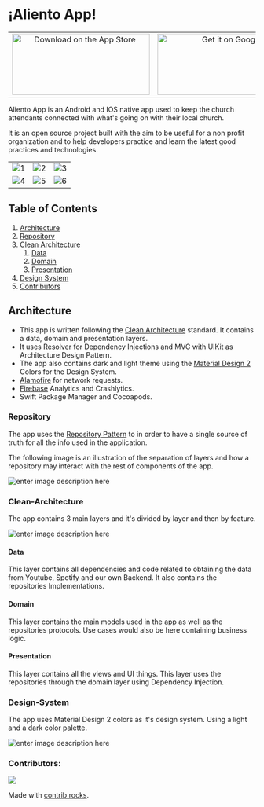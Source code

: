 
# ¡Aliento App!

|      |      | 
| :--: | :--: |
|  <a href='https://apps.apple.com/mx/app/aliento-de-vida-app/id6451156283?l=en-GB'><img alt='Download on the App Store' src='https://developer.apple.com/assets/elements/badges/download-on-the-app-store.svg' width="280" height="125"/></a>  |  <a href='https://play.google.com/store/apps/details?id=com.alientodevida.app'><img alt='Get it on Google Play' src='https://play.google.com/intl/en_us/badges/static/images/badges/en_badge_web_generic.png' width="323" height="125"/></a>  |

Aliento App is an Android and IOS native app used to keep the church attendants connected with what's going on with their local church.

It is an open source project built with the aim to be useful for a non profit organization and to help developers practice and learn the latest good practices and technologies.

|    |    |    | 
| -- | -- | -- |
![1](https://lh3.googleusercontent.com/pw/AIL4fc-_sGZzRcHyH6_laNaxrRxq4fqCLRz7uFd-veM1sH556x-KfO6eDutHwNcf9q5IKOZfW6AQ_cUsP05KFkWg5d_HN6MaBEM6QcD2K3ApvgT5jcEDOQUH8qWJ3GJjxL7Q7zxnZ3HECGiJ2a_llp3CLQfm5pMduHs0HbC2EAUUcFzRVcbKtNJCNLC_FxKjXDkrHllIEz3rKfRNjCJ2N1-xbzRl9HM7Z2EBvuQdcUwtiqGQlho9dmvVGv3xw9WWwcuElAhdSOmEzKvTOT5adH9WNvlduksXXlFs4JYKuQre3jyyubh_9K5DpIUzZ-in9TCrOjh2VLHDWw8l-VvuGPck-3tOXDZfz3-WOA7xSWD8AkrgivbdF2-mTD7-dyrrrP6ry2s58JpWHH_FmztW-vnEGNRrsPZzHZmDwpKrrWfX7lrrkAoM5G-NMhmYKW4s-NfpxN6FWTzauP9Kj5Uk-rwogy_kpJEk7LLev7ZnjOz8lbHsRiA387JxgggLf5nj35vqb-FMAeFpJ_lCZ2vGsYOT2536ZS_EVe2q7qPkbYuPZR03nU31Km7uwlwkztu9YY9vT_S670g77Rmpz3f5dfqO-YStd_IZ3gZDe-6wQ10ZCPKovROz4tIlxGM08d4iPNZpciAhYmEzte2XUkDQaxmBgyWC15mjbQRgA5T7gk0AzegREJQQYyrUJdHJiGJ7ahtPLdkr91zxxXk3dMI9qJR7eWxHFOdQzCJQEEJms9Tdtilta8c4cZNTp8cYHKDIneTj1a91F7QgXhK3SAJ6xAFa9xj-WHRcshfmwMsv34yG99pQIJeC7GZiU3HRfEuv42Rl8Xn2KdQO9BjU_N8v2xxCcxttIOMzIJhfJ3iOj8r9fJq2tg2S6sBVXfJ9e9iVPx9sCFQ_J1VmQxaV6W6Twbs7EAAj48uddWPzHne7Ssr0i5F3eZIGlU1W40X_u4IC=w928-h1650-s-no?authuser=0) | ![2](https://lh3.googleusercontent.com/pw/AIL4fc9hOAexV1MJSWvfmomPa8F8i1HaNRBg2Idak_5--KYV_ZAaiFTb-1tj-dg44KXyHGfIZyj94kWYFpcr6c_ApbPsEDBIlRkxZHeUHItjRk7veUTS8QxksjuoIKAihsDv3TlqwhenZGZnc0nCp1WFLfqcm6dAXiRHspy_oYc01JQ-dkftPg5HuWQLWRlO7tZeh1S7fGCwHmL_juOhnN3WIj5wbYsV0WEkxWMYGvJocU1h4mECD55LjdTRhBLkny6-r39Y_AZZcQHHNhkGA0i44bbRj8Ecqbb1iELaomVOLGqtCU9mcxWaKyv80RaFCH6DE42Z5pg4V2ENa6cNeNIQn4-WFcPaEonY11_UwF2VXfXrcWiH9GB5IQo_zGXZFNUnw3EzDM0iwKVlIMK2Kt0ydE5mmDzcEoHer_x5y8hKPnKH0Un_oTQNxt3KjsLEs62zEPuaxyPAG48TZmR9SYA7ZzyXqSexQxF9BBVRSghDZop8zymktRtrdqEJHOWpGJ3BfVvMcADjRRUpJHljrZZ7Re0vM1NYqyMMm87RrL6lvDz3FwNbNTUN7wPAT1r58Xk2YnFpzJ1wyfchW8yfVJ7ZssUB7Isc4RSpUvqqBP1W8arCenzJyI5Ojv8KaVsNsW4HXZKa5IL2wsP0IWNVDi13bvEh0jnm2LeIHVpWWg2I92bm2bpb7e3IANPX0D_GZgZb2AmqHjZk6msebAyTqFf2_p1YVzWMVlxwPsp_kdvBTqFFVZiY95I_IIDGIiXYVNi0KUV11bqYVQJRsel_oIVgyGG0SajhS0e5FlIRJHUjmN1st5hUU8Ypsxi_uKcIJnPStpvXywhlXVwgwI68QEtlkFJPhMwmcUK22QVsLYwdvUQpwdAPsQ64HtMorOAbPIvZdyF6RlgYk3i5AvapkC0oyAxHwh8lev3ujySK4inDPjaLmgze4RRr4eb6SCsz=w896-h1594-s-no?authuser=0)|![3](https://lh3.googleusercontent.com/pw/AIL4fc82_GX-JNwLR_RB9tj9p39xC3eHQzPE0dtK7pkD5AL_QnC9WqVt87eGCLezeDOmx7saZk0ppaT6lGBKoRR6rNkIM-sxtUshRxp0QZ4-cys4HRWOJKM1bvCt6-8sKefToU-xXzSoxNT5nqhkzdWVHK2KBz0YBTtLCJccxiI9Cl-Em3EdwXcY9bdk1VUnwBa_9IRjODKAj_YFUtPyMp5x54covfWmlbcOR5Y_I3lanxNLsk6KfxmAsDsmCzmCa86mb78Sp2uoYmT1g8SEeyv38GSdKLaNlpHVgCgkyZDXYMzC0tLIyUB9DNEYdbsz5cP0v4iShDUCMiI_wF-BWtoFXxkdj0FlTzclNUbjdfTSJEY9B-D3IkwP3iMg_ECO69l6p8Jkbu-w6Ei3mtRb-tUef1GYGE0ugnl-BLT0cTXHeMRf9Bs_uF70RMD-sh-gbF58PoLptepoAzYmcbz12NnZ29xFXjj0Oz4CSAcdxtguwmuodakTiyicXfxgAM1E34VT1Q8ej9-F11kMIbDFo4_npzVG5qlhrgFHSKGmGdpVsrq0q1qWOlhSckT-GvwisbquA_2J8HdU4mEiR0xfGxe5iRLXWH7k9NIBKf9WOcGN55IohQJMXbv4rCopOB7H0cj4kG2aUACeeSv8vfV0qAWUbWRCWp0NQDEZNZq1qs5XDTwpKDHgWnC1XxwClYU0Fhr0Wdka-dda54TBA5Cv83y3vpCVBpKFsmh4AhAgHxhL5b_LH1nzD_WsaY3QCJqC6CKs7q9mzrQAADZZ6c_3dw6VsKTh7WuFXHl5urM9NPcJUSXL25Fu3ZDybHtR9czwiZ10wDxp738nwpMdc20Fl3q1ayZXkeyqGraDFshPOhR1wqfTGULPlm38zHUQbRyJyo2JlfgG3q25RgvnSprZ68bubvFjtvNgN7mj0Q4QHlIn_C6U9pUNfSv3P4rgSP-Q=w896-h1594-s-no?authuser=0)
|![4](https://lh3.googleusercontent.com/pw/AIL4fc_htFKqkxKbzV0ZcVvYOIxemVahW_lpqVAemTl_NNB2_57atQfD-H_5RkpQUK6_HW7V5S6k6Zc-J55OhLFmvw7GYxDejLzmguIstvYsDUDhZ3cqRxsQ6y5CybNihtLM_rl6ziMJJxpf6aoCTusQO-0ISi5oJFJIzu57ZAKC31rquHau0GSKpxSVBrSzEPmzGiJe0Z8rEF-AKgl26_ik_AZUt7D3NO4OQp5hKs6sjpvwKRbF7SbmeAaWOErso1qENdwgipsvIuM09nnvBQbYD_b7Ju7OPYDzLJL9oclEX4wAPzIF-w47dsVLSeih6LQTm9pnuoRp_2UBGUU-JeuN1dkz1mHrVFwuaqlFtL5f3ZQ5jZAm9CfrwvszxugXpRH9bEua2d9ifV784b6eGnipUsx9-gY4zK1U5Tj8fFXv2_03-ONv3bmecwknJIufnMZ6IWJ4mwAKbPqGIipjhZgpBG9l41tQ0ZejQFO1i7XKVZOfZisI_GmCsPdvb_BM8o1Vhl7pX6LSkvVEGc3sVsvUafTDgPkTJodLisnxJbtriUnFXfNIp3nEf5nA_axXaYim_qPFGdcX29unBjMdIYSsrQIUGERsGgHVBt6NPWkyEl1aHGcmhVYgBpLo3zRIpvA8ngW5qIZKoeeWhF1L9Iiv85PInQcE3bUM_KhLx58dznK0z1Rwg4of713ZAgdcuwsEEFU4nHGkUPCPblPu7ySeHbeo5Zfp3mGDcwXHrD0T4LYrm7kV4br83sjJNFOC6sHOV04A-4EYnUGSoW6hpAS3yuLu6XJhHK_Pa1qAzAAv-MgO_ueSm8Dx-27eXEwz3aH0Hiabf3tZsCiclTpEwmZHg2qTQf9oq4VPVrSdt4YyjevMS9wlxjM-38TrFkBseChtb-SzET_jpmVzEyU36PUGma47IeA5aEFNdrosjV6tiH_dp-mg8fvidd2OVFm_=w896-h1594-s-no?authuser=0)|![5](https://lh3.googleusercontent.com/pw/AIL4fc_8cK8vvNEWmc_ddZlbWcIIX-RolsYjKRd2iJ4Y5l7kDb39Cmo0Hzd5LLXtCxEgrnjLXdVjTfRvUZdCtHMO-YPIHqh-kWzQ5V48ln_u9sQP3psl6S7TsoNbdwJaa1KVDndLW40anDd9ArQROiiYUW6DrwgViKQbbSIwHtQCZWVYS0_55-oFrOo6HnDIv_PzNYBN0baSCy8IB23bGkhlDrQAslX1AYKge4aXSTKZs_5TpqL7G-peGuEZRFqO3_p1k1ezWSVs39SVYYzpRRC94HuRJHcpADygsODQvfYrAc4adlz7tE_ydr23ZV4HVgHxDPsqN0v67vrVhR-f3ju2Wt78nAxznq5q2CadJ4iu_AAz6PQy03KW-cLH7L2jYC-nCu--eBq_KY50cDxGYoet2UwDgQEZ-631BZMJyxmxaRlnwGqZEtt4QYqT1Mae7VcY0BNzfcxKhMmUE3S6Z3xIH_1bTV7k6lakfbLwBb_5Ej3zV3JrevfyY1LtJduHDrIRlgCyco4pbK-ARnrsjFpeN-FZ0bA3yI7rN0Mop6I32y5FegJYxF2FxWc6fDHXwdcVNuFVDKaNdb2u7TnTtO6v8uAJxjks-NxczBpZostQosZ8nGY1yLux9Zqgs68CJNwisv2CQjQvwhawNY0ICLXN9hUBYxkp94pXum6lw3DuNGQETNd43wl36xJWbuR8rTP8UWl2mnip9VuTXXdvdpUY0K5Fb90axjbHQnIZZx8opjT5qAjZH2Nu36RyxrFBh8dzvshiDbEpohxbmQkEOnmvxroLRU-3gpsRT0_XBcJOuo8qsqWe1m7vMEB6TKMNyEczttQ5FhbUK5R8ni6v__qDUM8x0seCI7sU3iJRWAzvFF8ZMYjiUK_3fy8AHC9Y9ucIy7FX-CncwyqVhwaLvOXb7rwgux9jvxqbiaLidlXrfNAIsXSJhGfdhLfnwFZe=w896-h1594-s-no?authuser=0) | ![6](https://lh3.googleusercontent.com/pw/AIL4fc8D7zdZnsODPy0pp9AV0sBK_SUo0CEYE4CxtYtQeQseKK0wQj_Oaun1JOTFUWR8s6Sy6oVdr7z-A0JODSnzZ4cUxOiNKkokXb0KmURBSnnsENn_dEHf4c-mNM2bAp4E4KqYIlwbMkhNJnAyPZ9vFGxHHUHzfBTeUGfk9nvJIOJpTnCXpn7x3R1RqI4aA5ac7mCZ_ln24RTJkQAuKKDhwEnHPCWY68qkIQALkMcUgNZPOtn6bQZGJJxz-kf1sn50Bh-mG8B8neXvjwrj4IxWeKbcK_FPX1y7Qx22PVLkZsLwF60IHISrcCN3vDW2fnQrMf9hMiIu7XCVsPXPXZjhN-GLMcqzDCjNVrZKOfxsoiv6UgQVERJjNeE6d8Ly0m1GQQ4CkU8BjQua6UcbpJVchpZvNcgLwgW5BPljSyEABoNzjfmd_ts_wQfBAiOfO039P9ORbQ2KQc74h7xE0k4E7a-yZ87vGt2b7oPIMDKzTyLCc4CkIkZ-UEwv2FhBCaIW7z6jvUfUxdJhHm14XwROWzOAftCsgQiKABHiUW6SLGlyjx5pP2clNZmKrxqhEpckGanTXgoxXhrNp3XhsCaFyuWFOg6yGvzPfL6n2Iux6Jy1QjVt84oocw1AImm3P_vtEhJ-1FBdJk9z-XxHk7jWst5HhjrdvLJaL7OUi_KAzwWN3amJl6GZe3bU8-3HY2LkKpvzeEnoqORfKSBBo5tXPfCT1W0IOtJjjmHXmZNl0D2qOcpdNLdxTsDxVdGTJWcVP4H6eZBeg48Qq0wZ84hDrZyL4fcZROazbAEYIWJ5nvc86hdvyN90yh8ypiTozhWl8xgATJv4nnGVEGEu1so_ttIJfgiLVkjCDliecUjlajVIQ7CKYrLXhvjq8K8NOczNrGkjjpSH0tmPlhFdDAtbWhWoDh3_Ax2XS5Bc3NSQXBbWvcUrak9CiUF1ZOR5=w896-h1594-s-no?authuser=0) |

## Table of Contents

1. [Architecture](#architecture)
2. [Repository](#repository)
3. [Clean Architecture](#clean-architecture)
    1. [Data](#data)
    2. [Domain](#domain)
    3. [Presentation](#presentation)
4. [Design System](#design-system)
5. [Contributors](#contributors)

## Architecture

 - This app is written following the [Clean Architecture](https://tech.olx.com/clean-architecture-and-mvvm-on-ios-c9d167d9f5b3) standard. It
   contains a data, domain and presentation layers.  
 - It uses [Resolver](https://github.com/hmlongco/Resolver) for Dependency Injections and MVC with UIKit as Architecture Design Pattern.  
 - The app also contains dark and light theme using the [Material Design 2](https://m3.material.io/) Colors for the Design System.
 - [Alamofire](https://github.com/Alamofire/Alamofire) for network requests.
 - [Firebase](https://firebase.google.com/) Analytics and Crashlytics.
 - Swift Package Manager and Cocoapods.

### Repository

The app uses the [Repository Pattern](https://medium.com/tiendeo-tech/ios-repository-pattern-in-swift-85a8c62bf436) to in order to have a single source of truth for all the info used in the application. 

The following image is an illustration of the separation of layers and how a repository may interact with the rest of components of the app.

![enter image description here](https://miro.medium.com/v2/resize:fit:1400/format:webp/1*9xT1CgG_pp-s4MwmKTn6Zw.png)

### Clean-Architecture
The app contains 3 main layers and it's divided by layer and then by feature.

![enter image description here](https://miro.medium.com/v2/resize:fit:1400/format:webp/1*0R0r00uF1RyRFxkxo3HVDg.png)

#### Data
This layer contains all dependencies and code related to obtaining the data from Youtube, Spotify and our own Backend. It also contains the repositories Implementations.

#### Domain
This layer contains the main models used in the app as well as the repositories protocols. Use cases would also be here containing business logic.

#### Presentation
This layer contains all the views and UI things. This layer uses the repositories through the domain layer using Dependency Injection.

### Design-System
The app uses Material Design 2 colors as it's design system. Using a light and a dark color palette.

![enter image description here](https://lh3.googleusercontent.com/k6WO1fd7T40A9JvSVfHqs0CPLFyTEDCecsVGxEDhOaTP0wUTPYOVVkxt60hKxBprgNoMqs8OyKqtlaQ4tDBtQJs-fTcZrpZEjxhUVQ=w1064-v0)
### Contributors:
<a href="https://github.com/pegongorasep/aliento-app-ios/graphs/contributors">
  <img src="https://contrib.rocks/image?repo=pegongorasep/aliento-app-ios" />
</a>

Made with [contrib.rocks](https://contrib.rocks).
